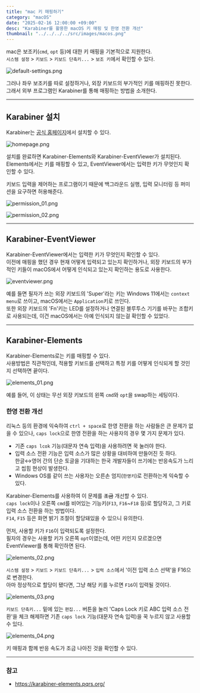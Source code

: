 ```yaml
---
title: "mac 키 매핑하기"
category: "macOS"
date: "2025-02-16 12:00:00 +09:00"
desc: "Karabiner를 활용한 macOS 키 매핑 및 한영 전환 개선"
thumbnail: "../../../../src/images/macos.png"
---
```


mac은 보조키(`cmd`, `opt` 등)에 대한 키 매핑을 기본적으로 지원한다.<br>
`시스템 설정` > `키보드` > `키보드 단축키...` > `보조 키`에서 확인할 수 있다.

![default-settings.png](default-settings.png)

그러나 좌우 보조키를 따로 설정하거나, 외장 키보드의 부가적인 키를 매핑하진 못한다.<br>
그래서 외부 프로그램인 Karabiner를 통해 매핑하는 방법을 소개한다.

---

## Karabiner 설치

Karabiner는 [공식 홈페이지](https://karabiner-elements.pqrs.org/)에서 설치할 수 있다.

![homepage.png](homepage.png)

설치를 완료하면 Karabiner-Elements와 Karabiner-EventViewer가 설치된다.<br>
Elements에서는 키를 매핑할 수 있고, EventViewer에서는 입력한 키가 무엇인지 확인할 수 있다.

키보드 입력을 제어하는 프로그램이기 때문에 백그라운드 실행, 입력 모니터링 등 퍼미션을 요구하면 허용해준다.

![permission_01.png](permission_01.png)

![permission_02.png](permission_02.png)

---

## Karabiner-EventViewer

Karabiner-EventViewer에서는 입력한 키가 무엇인지 확인할 수 있다.<br>
이전에 매핑을 했던 경우 현재 어떻게 입력되고 있는지 확인하거나, 외장 키보드의 부가적인 키들이 macOS에서 어떻게 인식되고 있는지 확인하는 용도로 사용한다.

![eventviewer.png](eventviewer.png)

예를 들면 필자가 쓰는 외장 키보드의 'Super'라는 키는 Windows 11에서는 `context menu`로 쓰이고, macOS에서는 `Application`키로 쓰인다.<br>
또한 외장 키보드의 'Fn'키는 LED를 설정하거나 연결된 블루투스 기기를 바꾸는 조합키로 사용되는데, 이건 macOS에서는 아예 인식되지 않는걸 확인할 수 있었다.

---

## Karabiner-Elements

Karabiner-Elements로는 키를 매핑할 수 있다.<br>
사용방법은 직관적인데, 적용할 키보드를 선택하고 특정 키를 어떻게 인식되게 할 것인지 선택하면 끝이다.

![elements_01.png](elements_01.png)

예를 들어, 이 상태는 무선 외장 키보드의 왼쪽 `cmd`와 `opt`을 swap하는 세팅이다.

### 한영 전환 개선

리눅스 등의 환경에 익숙하여 `ctrl + space`로 한영 전환을 하는 사람들은 큰 문제가 없을 수 있으나,
`caps lock`으로 한영 전환을 하는 사용자의 경우 몇 가지 문제가 있다.

- 기존 `caps lcok` 기능(대문자 연속 입력)을 사용하려면 꾹 눌러야 한다.
- 입력 소스 전환 기능은 입력 소스가 많은 상황을 대비하여 만들어진 듯 하다.<br>한글↔︎영어 간의 단순 토글을 기대하는 한국 개발자들이 쓰기에는 반응속도가 느리고 씹힘 현상이 발생한다.
- Windows OS를 같이 쓰는 사용자는 오른손 엄지(`한영키`)로 전환하는게 익숙할 수 있다.

Karabiner-Elements를 사용하여 이 문제를 ~~조금~~ 개선할 수 있다.<br>
`caps lock`이나 오른쪽 `cmd`를 비어있는 기능키(`F13`, `F16`~`F18` 등)로 할당하고, 그 키로 입력 소스 전환을 하는 방법이다.<br>
`F14`, `F15` 등은 화면 밝기 조절이 할당돼있을 수 있으니 유의한다.

먼저, 사용할 키가 `F16`이 입력되도록 설정한다.<br>
필자의 경우는 사용할 키가 오른쪽 `opt`이였는데, 어떤 키인지 모르겠으면 EventViewer를 통해 확인하면 된다.

![elements_02.png](elements_02.png)

`시스템 설정` > `키보드` > `키보드 단축키...` > `입력 소스`에서 '이전 입력 소스 선택'을 F16으로 변경한다.<br>
아마 정상적으로 할당이 됐다면, 그냥 해당 키를 누르면 `F16`이 입력될 것이다.

![elements_03.png](elements_03.png)

`키보드 단축키...` 밑에 있는 `편집...` 버튼을 눌러 'Caps Lock 키로 ABC 입력 소스 전환'을 체크 해제하면 기존 `caps lock` 기능(대문자 연속 입력)을 꾹 누르지 않고 사용할 수 있다.

![elements_04.png](elements_04.png)

키 매핑과 함께 반응 속도가 조금 나아진 것을 확인할 수 있다.

---

### 참고

- https://karabiner-elements.pqrs.org/
